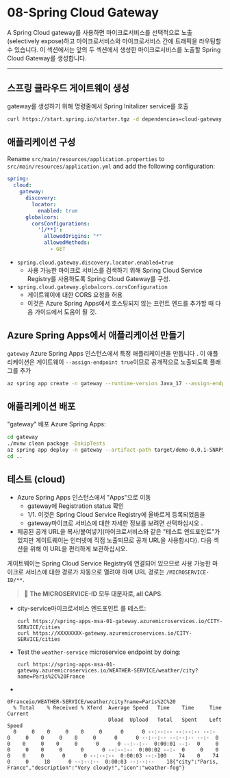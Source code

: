 # 08-Spring Cloud Gateway

A Spring Cloud gateway를 사용하면 마이크로서비스를 선택적으로 노출(selectively expose)하고 마이크로서비스와 마이크로서비스 간에 트래픽을 라우팅할 수 있습니다. 이 섹션에서는 앞의 두 섹션에서 생성한 마이크로서비스를 노출할 Spring Cloud Gateway를 생성합니다.

---

## 스프링 클라우드 게이트웨이 생성

gateway를 생성하기 위해 명령줄에서 Spring Initalizer service를 호출

```bash
curl https://start.spring.io/starter.tgz -d dependencies=cloud-gateway,cloud-eureka,cloud-config-client -d baseDir=gateway -d bootVersion=2.7.0 -d javaVersion=17 | tar -xzvf -
```
## 애플리케이션 구성

Rename `src/main/resources/application.properties` to `src/main/resources/application.yml` and add the following configuration:

```yaml
spring:
  cloud:
    gateway:
      discovery:
        locator:
          enabled: true
      globalcors:
        corsConfigurations:
          '[/**]':
            allowedOrigins: "*"
            allowedMethods:
              - GET

```

- `spring.cloud.gateway.discovery.locator.enabled=true`
  - 사용 가능한 마이크로 서비스를 검색하기 위해 Spring Cloud Service Registry를 사용하도록 Spring Cloud Gateway를 구성.
- `spring.cloud.gateway.globalcors.corsConfiguration`
  -  게이트웨이에 대한 CORS 요청을 허용
  -  이것은 Azure Spring Apps에서 호스팅되지 않는 프런트 엔드를 추가할 때 다음 가이드에서 도움이 될 것.

## Azure Spring Apps에서 애플리케이션 만들기

`gateway` Azure Spring Apps 인스턴스에서 특정 애플리케이션을 만듭니다 . 이 애플리케이션은 게이트웨이 `--assign-endpoint true`이므로 공개적으로 노출되도록 플래그를 추가

```bash
az spring app create -n gateway --runtime-version Java_17 --assign-endpoint true
```

## 애플리케이션 배포

"gateway" 배포  Azure Spring Apps:

```bash
cd gateway
./mvnw clean package -DskipTests
az spring app deploy -n gateway --artifact-path target/demo-0.0.1-SNAPSHOT.jar
cd ..
```

## 테스트 (cloud)

- Azure Spring Apps 인스턴스에서 "Apps"으로 이동
  - gateway에 Registration status 확인
  - 1/1. 이것은 Spring Cloud Service Registry에 올바르게 등록되었음을
  - gateway마이크로 서비스에 대한 자세한 정보를 보려면 선택하십시오 .
- 제공된 공개 URL을 복사/붙여넣기(마이크로서비스와 같은 "테스트 엔드포인트"가 있지만 게이트웨이는 인터넷에 직접 노출되므로 공개 URL을 사용합시다). 다음 섹션을 위해 이 URL을 편리하게 보관하십시오.

게이트웨이는 Spring Cloud Service Registry에 연결되어 있으므로 사용 가능한 마이크로 서비스에 대한 경로가 자동으로 열려야 하며 URL 경로는 `/MICROSERVICE-ID/**`.


  > 🛑 **The MICROSERVICE-ID 모두 대문자로, all CAPS**.

- city-service마이크로서비스 엔드포인트 를 테스트:
  ```
  curl https://spring-apps-msa-01-gateway.azuremicroservices.io/CITY-SERVICE/cities
  curl https://XXXXXXXX-gateway.azuremicroservices.io/CITY-SERVICE/cities
  ```
- Test the `weather-service` microservice endpoint by doing:
  ```
  curl https://spring-apps-msa-01-gateway.azuremicroservices.io/WEATHER-SERVICE/weather/city?name=Paris%2C%20France
    ```
- 
```
0Franceio/WEATHER-SERVICE/weather/city?name=Paris%2C%20
  % Total    % Received % Xferd  Average Speed   Time    Time     Time  Current
                                 Dload  Upload   Total   Spent    Left  Speed
  0     0    0     0    0     0      0      0 --:--:-- --:--:-- --:-  0     0    0     0    0     0      0      0 --:--:-- --:--:-- --:-  0     0    0     0    0     0      0      0 --:--:--  0:00:01 --:-  0     0    0     0    0     0      0      0 --:--:--  0:00:02 --:-  0     0    0     0    0     0      0      0 --:--:--  0:00:03 --:-100    74    0    74    0     0     18      0 --:--:--  0:00:03 --:--:--    18{"city":"Paris, France","description":"Very cloudy!","icon":"weather-fog"}


```

